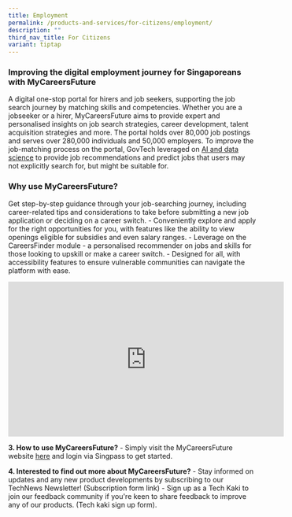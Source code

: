```yaml
---
title: Employment
permalink: /products-and-services/for-citizens/employment/
description: ""
third_nav_title: For Citizens
variant: tiptap
---
```

<h3><strong>Improving the digital employment journey for Singaporeans with MyCareersFuture</strong></h3>
<p></p>
<p>A digital one-stop portal for hirers and job seekers, supporting the job
search journey by matching skills and competencies. Whether you are a jobseeker
or a hirer, MyCareersFuture aims to provide expert and personalised insights
on job search strategies, career development, talent acquisition strategies
and more. The portal holds over 80,000 job postings and serves over 280,000
individuals and 50,000 employers. To improve the job-matching process on
the portal, GovTech leveraged on <a href="https://medium.com/dsaid-govtech/generating-job-recommendations-for-jobseekers-on-mycareersfuture-699c82cf6463" class="waffle-rich-text-link" rel="noopener noreferrer nofollow" target="_blank"><u>AI and data science</u></a> to
provide job recommendations and predict jobs that users may not explicitly
search for, but might be suitable for.</p>
<h3><strong>Why use MyCareersFuture? </strong></h3>
<p>Get step-by-step guidance through your job-searching journey, including
career-related tips and considerations to take before submitting a new
job application or deciding on a career switch. - Conveniently explore
and apply for the right opportunities for you, with features like the ability
to view openings eligible for subsidies and even salary ranges. - Leverage
on the CareersFinder module - a personalised recommender on jobs and skills
for those looking to upskill or make a career switch. - Designed for all,
with accessibility features to ensure vulnerable communities can navigate
the platform with ease.</p>
<div class="iframe-wrapper">
<iframe height="315" width="560" allowfullscreen="true" frameborder="0" src="https://www.youtube.com/embed/apGASPSxdBE?si=ZT9sUizM8XCdmWpO"></iframe>
</div>
<p></p>
<p><strong>3. How to use MyCareersFuture?</strong> - Simply visit the MyCareersFuture
website <a href="https://www.mycareersfuture.gov.sg/search?page=0&amp;gad_source=1&amp;gclid=CjwKCAiAzJOtBhALEiwAtwj8trZgdhipwvN9LkRNcqczUaYikeXoqWXK2IblQ7K-BOqJp7V3iatGbBoCyUIQAvD_BwE" class="waffle-rich-text-link" rel="noopener noreferrer nofollow" target="_blank"><u>here</u></a> and
login via Singpass to get started.</p>
<p><strong>4. Interested to find out more about MyCareersFuture?</strong> -
Stay informed on updates and any new product developments by subscribing
to our TechNews Newsletter! (Subscription form link) - Sign up as a Tech
Kaki to join our feedback community if you're keen to share feedback to
improve any of our products. (Tech kaki sign up form).</p>